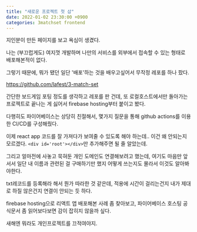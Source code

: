 ```yaml
---
title: "새로운 프로젝트 첫 삽"
date: 2022-01-02 23:30:00 +0900
categories: 3matchset frontend
---
```


지인분이 만든 페이지를 보고 욕심이 생겼다.

나는 (부끄럽게도) 여지껏 개발하며 나만의 서비스를 외부에서 접속할 수 있는 형태로 배포해본적이 없다.

그렇기 때문에, 뭐가 됐던 일단 '배포'하는 것을 배우고싶어서 무작정 레포를 하나 팠다.

https://github.com/lafest/3-match-set

간단한 보드게임 포팅 정도를 생각하고 레포를 판 건데, 또 로컬호스트에서만 돌아가는 프로젝트로 끝나는 게 싫어서 firebase hosting부터 붙이고 봤다.

다행히도 파이어베이스는 상당히 친절해서, 몇가지 질문을 통해 github actions를 이용한 CI/CD를 구성해줬다. 

이제 react app 코드를 잘 가져다가 보여줄 수 있도록 해야 하는데.. 이건 왜 안되는지 모르겠다. `<div id='root'></div>`만 추가해주면 될 줄 알았는데.

그리고 얼마전에 사놓고 묵혀둔 개인 도메인도 연결해보려고 했는데, 여기도 마음만 앞서서 일단 내 이름과 관련된 걸 구매하기만 했지 어떻게 쓰는지도 몰라서 이것도 알아봐야한다.

txt레코드를 등록해라 해서 뭔가 따라한 것 같은데, 적용에 시간이 걸리는건지 내가 제대로 하질 않은건지 연결이 안되는 듯 하다.

firebase hosting으로 리액트 앱 배포해본 사례 좀 찾아보고, 파이어베이스 호스팅 공식문서 좀 읽어보다보면 감이 잡히지 않을까 싶다.

새해엔 뭐라도 개인프로젝트를 끄적여야지.
